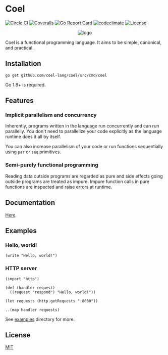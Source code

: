# Coel

[![Circle CI](https://img.shields.io/circleci/project/github/coel-lang/coel.svg?style=flat-square)](https://circleci.com/gh/coel-lang/coel)
[![Coveralls](https://img.shields.io/coveralls/coel-lang/coel.svg?style=flat-square)](https://coveralls.io/github/coel-lang/coel)
[![Go Report Card](https://goreportcard.com/badge/github.com/coel-lang/coel?style=flat-square)](https://goreportcard.com/report/github.com/coel-lang/coel)
[![codeclimate](https://img.shields.io/codeclimate/github/kabisaict/flow.svg?style=flat-square)](https://codeclimate.com/github/coel-lang/coel)
[![License](https://img.shields.io/github/license/coel-lang/coel.svg?style=flat-square)](https://opensource.org/licenses/MIT)

<div align="center">
  <img src="https://raw.githubusercontent.com/coel-lang/icon/master/spaced.png" alt="logo"/>
</div>

Coel is a functional programming language.
It aims to be simple, canonical, and practical.

## Installation

```
go get github.com/coel-lang/coel/src/cmd/coel
```

Go 1.8+ is required.

## Features

### Implicit parallelism and concurrency

Inherently, programs written in the language run concurrently and can run
parallelly.
You don't need to parallelize your code explicitly as the language runtime does
it all by itself.

You can also increase parallelism of your code or run functions
sequentially using `par` or `seq` primitives.

### Semi-purely functional programming

Reading data outside programs are regarded as pure and side effects going
outside programs are treated as impure.
Impure function calls in pure functions are inspected and raise errors at
runtime.

## Documentation

[Here](https://coel-lang.gitbooks.io/coel-programming-language/).

## Examples

### Hello, world!

```
(write "Hello, world!")
```

### HTTP server

```
(import "http")

(def (handler request)
  ((request "respond") "Hello, world!"))

(let requests (http.getRequests ":8080"))

..(map handler requests)
```

See [examples](examples) directory for more.

## License

[MIT](LICENSE)

